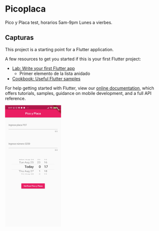 # Picoplaca

Pico y Placa test, horarios 5am-9pm Lunes a vierbes.

## Capturas

This project is a starting point for a Flutter application.

A few resources to get you started if this is your first Flutter project:

- [Lab: Write your first Flutter app](https://flutter.dev/docs/get-started/codelab)
  - Primer elemento de la lista anidado
- [Cookbook: Useful Flutter samples](https://flutter.dev/docs/cookbook)

For help getting started with Flutter, view our
[online documentation](https://flutter.dev/docs), which offers tutorials,
samples, guidance on mobile development, and a full API reference.


<img src="/assets/pp1.jpg"  height="400">
